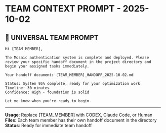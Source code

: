 # TEAM CONTEXT PROMPT - 2025-10-02

## 🎯 **UNIVERSAL TEAM PROMPT**

```
Hi [TEAM MEMBER],

The Mosaic authentication system is complete and deployed. Please review your specific handoff document in the project directory and begin your assigned tasks immediately.

Your handoff document: [TEAM_MEMBER]_HANDOFF_2025-10-02.md

Status: System 95% complete, ready for your optimization work
Timeline: 30 minutes
Confidence: High - foundation is solid

Let me know when you're ready to begin.
```

---
**Usage**: Replace [TEAM_MEMBER] with CODEX, Claude Code, or Human
**Files**: Each team member has their own handoff document in the directory
**Status**: Ready for immediate team handoff








